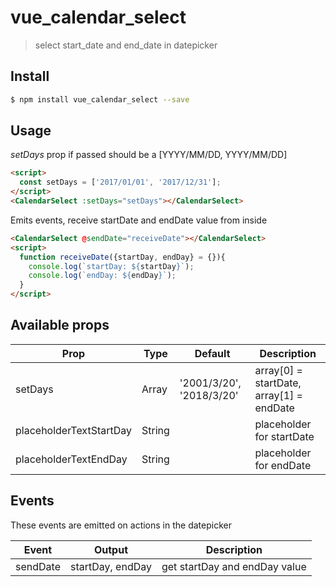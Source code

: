 # vue_calendar_select

> select start_date and end_date in datepicker

## Install

``` bash
$ npm install vue_calendar_select --save
```
## Usage

*setDays* prop if passed should be a [YYYY/MM/DD, YYYY/MM/DD]
``` html
<script>
  const setDays = ['2017/01/01', '2017/12/31'];
</script>
<CalendarSelect :setDays="setDays"></CalendarSelect>
```

Emits events, receive startDate and endDate value from inside
``` html
<CalendarSelect @sendDate="receiveDate"></CalendarSelect>
<script>
  function receiveDate({startDay, endDay} = {}){
    console.log(`startDay: ${startDay}`);
    console.log(`endDay: ${endDay}`);
  }
</script>
```

## Available props

| Prop                    | Type            | Default                   | Description                                        |
|-------------------------|-----------------|---------------------------|----------------------------------------------------|
| setDays                 | Array           | '2001/3/20', '2018/3/20'  | array[0] = startDate, array[1] = endDate           |
| placeholderTextStartDay | String          |                           | placeholder for startDate                          |
| placeholderTextEndDay   | String          |                           | placeholder for endDate                            |


## Events

These events are emitted on actions in the datepicker

| Event             | Output            | Description                          |
|-------------------|-------------------|--------------------------------------|
| sendDate          | startDay, endDay  | get startDay and endDay value        |

